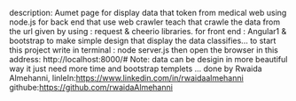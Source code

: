 description: Aumet page for display data that token from medical web using node.js for back end that use web crawler teach that crawle the data from the url given by using : request & cheerio libraries.
for front end : Angular1 & bootstrap to make simple design that display the data classifies...
to start this project write in terminal :
node server.js
then open the browser in this address:
http://localhost:8000/#
Note:
data can be desigin in more beautiful way it just need more time and bootstrap templets ... 
done by Rwaida Almehanni,
linleIn:https://www.linkedin.com/in/rwaidaalmehanni
githube:https://github.com/rwaidaAlmehanni

